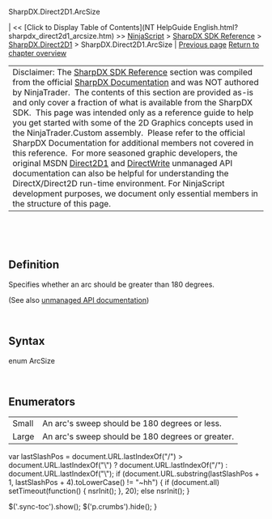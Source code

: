 ﻿










 


SharpDX.Direct2D1.ArcSize







| &lt;&lt; [Click to Display Table of Contents](NT HelpGuide English.html?sharpdx_direct2d1_arcsize.htm) &gt;&gt;
 [NinjaScript](ninjascript.htm) &gt; [SharpDX SDK Reference](sharpdx_sdk_reference.htm) &gt; [SharpDX.Direct2D1](sharpdx_direct2d1.htm) &gt;
SharpDX.Direct2D1.ArcSize | [Previous page](sharpdx_direct2d1_arcsegment.htm)
[Return to chapter overview](sharpdx_direct2d1.htm)












|  |
| --- |
| Disclaimer: The [SharpDX SDK Reference](sharpdx_sdk_reference.htm) section was compiled from the official [SharpDX Documentation](http://sharpdx.org/) and was NOT authored by NinjaTrader.  The contents of this section are provided as-is and only cover a fraction of what is available from the SharpDX SDK.  This page was intended only as a reference guide to help you get started with some of the 2D Graphics concepts used in the NinjaTrader.Custom assembly.  Please refer to the official SharpDX Documentation for additional members not covered in this reference.  For more seasoned graphic developers, the original MSDN [Direct2D1](https://msdn.microsoft.com/en-us/library/windows/desktop/dd370990.aspx) and [DirectWrite](https://msdn.microsoft.com/en-us/library/windows/desktop/dd368038.aspx) unmanaged API documentation can also be helpful for understanding the DirectX/Direct2D run-time environment. For NinjaScript development purposes, we document only essential members in the structure of this page. |



 


 


Definition
----------


Specifies whether an arc should be greater than 180 degrees.


(See also [unmanaged API documentation](http://msdn.microsoft.com/en-us/library/dd368068.aspx))


 


Syntax
------


enum ArcSize


 


Enumerators
-----------




|  |  |
| --- | --- |
| Small | An arc's sweep should be 180 degrees or less. |
| Large | An arc's sweep should be 180 degrees or greater. |






 
 var lastSlashPos = document.URL.lastIndexOf("/") &gt; document.URL.lastIndexOf("\\") ? document.URL.lastIndexOf("/") : document.URL.lastIndexOf("\\");
 if (document.URL.substring(lastSlashPos + 1, lastSlashPos + 4).toLowerCase() != "~hh") {
 if (document.all) setTimeout(function() {
 nsrInit();
 }, 20);
 else nsrInit();
 }
 
 
 $('.sync-toc').show();
 $('p.crumbs').hide();
 }
 
 
 



